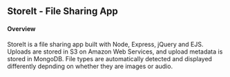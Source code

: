## StoreIt - File Sharing App

#### Overview

StoreIt is a file sharing app built with Node, Express, jQuery and EJS.  Uploads are stored in S3 on Amazon Web Services, and upload metadata is stored in MongoDB.  File types are automatically detected and displayed differently depnding on whether they are images or audio.  

